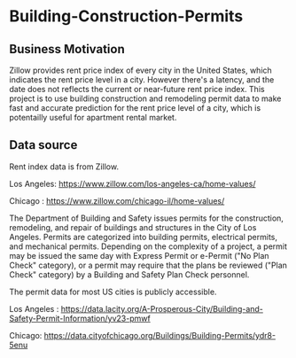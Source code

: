 # Building-Construction-Permits

## Business Motivation
Zillow provides rent price index of every city in the United States, which indicates the rent price level in a city. However there's a latency, and the date does not reflects the current or near-future rent price index. This project is to use building construction and remodeling permit data to make fast and accurate prediction for the rent price level of a city, which is potentailly useful for apartment rental market.

## Data source
Rent index data is from Zillow.

Los Angeles: https://www.zillow.com/los-angeles-ca/home-values/

Chicago : https://www.zillow.com/chicago-il/home-values/

The Department of Building and Safety issues permits for the construction, remodeling, and repair of buildings and structures in the City of Los Angeles. Permits are categorized into building permits, electrical permits, and mechanical permits. Depending on the complexity of a project, a permit may be issued the same day with Express Permit or e-Permit ("No Plan Check" category), or a permit may require that the plans be reviewed ("Plan Check" category) by a Building and Safety Plan Check personnel.

The permit data for most US cities is publicly accessible.  

Los Angeles :  https://data.lacity.org/A-Prosperous-City/Building-and-Safety-Permit-Information/yv23-pmwf

Chicago: https://data.cityofchicago.org/Buildings/Building-Permits/ydr8-5enu
